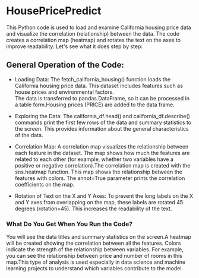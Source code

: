 # HousePricePredict

This Python code is used to load and examine California housing price data and visualize the correlation (relationship) between the data. The code creates a correlation map (heatmap) and rotates the text on the axes to improve readability. Let's see what it does step by step:

## General Operation of the Code:

- Loading Data:
The fetch_california_housing() function loads the California housing price data. This dataset includes features such as house prices and environmental factors.<br>The data is transferred to pandas.DataFrame, so it can be processed in a table form.Housing prices (PRICE) are added to the data frame.

- Exploring the Data:
The california_df.head() and california_df.describe() commands print the first few rows of the data and summary statistics to the screen. This provides information about the general characteristics of the data.

- Correlation Map:
A correlation map visualizes the relationship between each feature in the dataset. The map shows how much the features are related to each other (for example, whether two variables have a positive or negative correlation).The correlation map is created with the sns.heatmap function. This map shows the relationship between the features with colors. The annot=True parameter prints the correlation coefficients on the map.

- Rotation of Text on the X and Y Axes:
To prevent the long labels on the X and Y axes from overlapping on the map, these labels are rotated 45 degrees (rotation=45). This increases the readability of the text.

### What Do You Get When You Run the Code?
You will see the data titles and summary statistics on the screen.A heatmap will be created showing the correlation between all the features. Colors indicate the strength of the relationship between variables. For example, you can see the relationship between price and number of rooms in this map.This type of analysis is used especially in data science and machine learning projects to understand which variables contribute to the model.
